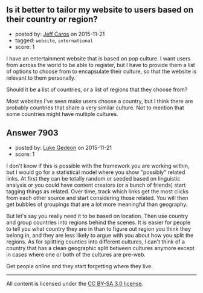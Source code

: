 ## Is it better to tailor my website to users based on their country or region?

- posted by: [Jeff Caros](https://stackexchange.com/users/5742094/jeff-caros) on 2015-11-21
- tagged: `website`, `international`
- score: 1

<p>I have an entertainment website that is based on pop culture. I want users from across the world to be able to register, but I have to provide them a list of options to choose from to encapsulate their culture, so that the website is relevant to them personally.</p>

<p>Should it be a list of countries, or a list of regions that they choose from?</p>

<p>Most websites I've seen make users choose a country, but I think there are probably countries that share a very similar culture. Not to mention that some countries might have multiple cultures.</p>



## Answer 7903

- posted by: [Luke Gedeon](https://stackexchange.com/users/1119600/luke-gedeon) on 2015-11-21
- score: 1

<p>I don't know if this is possible with the framework you are working within, but I would go for a statistical model where you show "possibly" related links. At first they can be totally random or seeded based on linguistic analysis or you could have content creators (or a bunch of friends) start tagging things as related. Over time, track which links get the most clicks from each other source and start considering those related. You will then get bubbles of groupings that are a lot more meaningful than geography.</p>

<p>But let's say you really need it to be based on location. Then use country and group countries into regions behind the scenes. It is easier for people to tell you what country they are in than to figure out region you think they belong in, and they are less likely to argue with you about how you split the regions. As for splitting counties into different cultures, I can't think of a country that has a clean geographic split between cultures anymore except in cases where one or both of the cultures are pre-web.</p>

<p>Get people online and they start forgetting where they live.</p>




---

All content is licensed under the [CC BY-SA 3.0 license](https://creativecommons.org/licenses/by-sa/3.0/).
